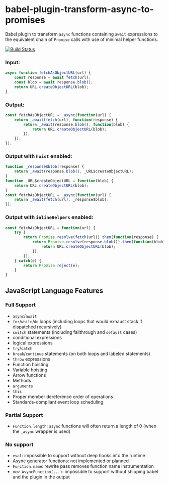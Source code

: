 babel-plugin-transform-async-to-promises
========================================

Babel plugin to transform `async` functions containing `await` expressions to the equivalent chain of `Promise` calls with use of minimal helper functions.

[![Build Status](https://travis-ci.org/rpetrich/babel-plugin-transform-async-to-promises.svg?branch=master)](https://travis-ci.org/rpetrich/babel-plugin-transform-async-to-promises)

### Input:

```javascript
async function fetchAsObjectURL(url) {
    const response = await fetch(url);
    const blob = await response.blob();
    return URL.createObjectURL(blob);
}
```

### Output:

```javascript
const fetchAsObjectURL = _async(function(url) {
	return _await(fetch(url), function(response) {
		return _await(response.blob(), function(blob) {
			return URL.createObjectURL(blob);
		});
	});
});
```

### Output with `hoist` enabled:

```javascript
function _response$blob(response) {
	return _await(response.blob(), _URL$createObjectURL);
}
function _URL$createObjectURL = function(blob) {
	return URL.createObjectURL(blob);
}
const fetchAsObjectURL = _async(function(url) {
	return _await(fetch(url), _response$blob);
});
```

### Output with `inlineHelpers` enabled:

```javascript
const fetchAsObjectURL = function(url) {
	try {
		return Promise.resolve(fetch(url)).then(function(response) {
			return Promise.resolve(response.blob()).then(function(blob){
				return URL.createObjectURL(blob);
			});
		});
	} catch(e) {
		return Promise.reject(e);
	}
}
```

## JavaScript Language Features

### Full Support
- `async`/`await`
- `for`/`while`/`do` loops (including loops that would exhaust stack if dispatched recursively)
- `switch` statements (including fallthrough and `default` cases)
- conditional expressions
- logical expressions
- `try`/`catch`
- `break`/`continue` statements (on both loops and labeled statements)
- `throw` expressions
- Function hoisting
- Variable hoisting
- Arrow functions
- Methods
- `arguments`
- `this`
- Proper member dereference order of operations
- Standards-compliant event loop scheduling

### Partial Support
- `Function.length`: `async` functions will often return a length of 0 (when the `_async` wrapper is used)

### No support
- `eval`: impossible to support without deep hooks into the runtime
- Async generator functions: not implemented or planned
- `Function.name`: rewrite pass removes function name instrumentation
- `new AsyncFunction(...)`: impossible to support without shipping babel and the plugin in the output
